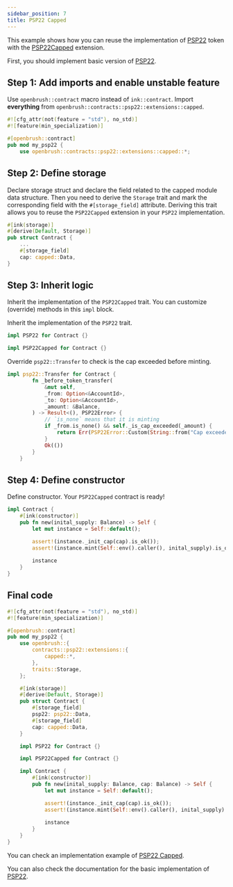 ```yaml
---
sidebar_position: 7
title: PSP22 Capped
---
```


This example shows how you can reuse the implementation of [PSP22](https://github.com/Supercolony-net/openbrush-contracts/tree/main/contracts/src/token/psp22) token with the [PSP22Capped](https://github.com/Supercolony-net/openbrush-contracts/tree/main/contracts/src/token/psp22/extensions/capped.rs) extension.

First, you should implement basic version of [PSP22](/smart-contracts/PSP22).

## Step 1: Add imports and enable unstable feature

Use `openbrush::contract` macro instead of `ink::contract`. Import **everything** from `openbrush::contracts::psp22::extensions::capped`.

```rust
#![cfg_attr(not(feature = "std"), no_std)]
#![feature(min_specialization)]

#[openbrush::contract]
pub mod my_psp22 {
    use openbrush::contracts::psp22::extensions::capped::*;
```

## Step 2: Define storage

Declare storage struct and declare the field related to the capped module data structure.
Then you need to derive the `Storage` trait and mark the corresponding field with
the `#[storage_field]` attribute. Deriving this trait allows you to reuse the
`PSP22Capped` extension in your `PSP22` implementation.

```rust
#[ink(storage)]
#[derive(Default, Storage)]
pub struct Contract {
    ...
    #[storage_field]
    cap: capped::Data,
}
```

## Step 3: Inherit logic

Inherit the implementation of the `PSP22Capped` trait. You can customize (override)
methods in this `impl` block.

Inherit the implementation of the `PSP22` trait.

```rust
impl PSP22 for Contract {}

impl PSP22Capped for Contract {}
```

Override `psp22::Transfer` to check is the cap exceeded before minting.

```rust 
impl psp22::Transfer for Contract {
        fn _before_token_transfer(
            &mut self,
            _from: Option<&AccountId>,
            _to: Option<&AccountId>,
            _amount: &Balance,
        ) -> Result<(), PSP22Error> {
            // `is_none` means that it is minting
            if _from.is_none() && self._is_cap_exceeded(_amount) {
                return Err(PSP22Error::Custom(String::from("Cap exceeded")))
            }
            Ok(())
        }
    }
```

## Step 4: Define constructor

Define constructor. Your `PSP22Capped` contract is ready!

```rust
impl Contract {
    #[ink(constructor)]
    pub fn new(inital_supply: Balance) -> Self {
        let mut instance = Self::default();

        assert!(instance._init_cap(cap).is_ok());
        assert!(instance.mint(Self::env().caller(), inital_supply).is_ok());
        
        instance
    }
}
```

## Final code

```rust
#![cfg_attr(not(feature = "std"), no_std)]
#![feature(min_specialization)]

#[openbrush::contract]
pub mod my_psp22 {
    use openbrush::{
        contracts::psp22::extensions::{
            capped::*,
        },
        traits::Storage,
    };

    #[ink(storage)]
    #[derive(Default, Storage)]
    pub struct Contract {
        #[storage_field]
        psp22: psp22::Data,
        #[storage_field]
        cap: capped::Data,
    }

    impl PSP22 for Contract {}

    impl PSP22Capped for Contract {}

    impl Contract {
        #[ink(constructor)]
        pub fn new(inital_supply: Balance, cap: Balance) -> Self {
            let mut instance = Self::default();

            assert!(instance._init_cap(cap).is_ok());
            assert!(instance.mint(Self::env().caller(), inital_supply).is_ok());
            
            instance
        }
    }
}
```

You can check an implementation example of [PSP22 Capped](https://github.com/Supercolony-net/openbrush-contracts/tree/main/examples/psp22_extensions/capped).

You can also check the documentation for the basic implementation of [PSP22](/smart-contracts/PSP22).
